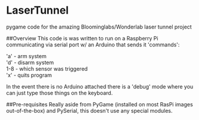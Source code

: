 LaserTunnel
===========

pygame code for the amazing Bloominglabs/Wonderlab laser tunnel project

##Overview
This code is was written to run on a Raspberry Pi communicating via serial port w/ an Arduino that sends it 'commands':

'a' - arm system<br/>
'd' - disarm system<br/>
1-8 - which sensor was triggered<br/>
'x' - quits program

In the event there is no Arduino attached there is a 'debug' mode where you can just type those things on the keyboard.

##Pre-requisites
Really aside from PyGame (installed on most RasPi images out-of-the-box) and PySerial, this doesn't use any special modules.
